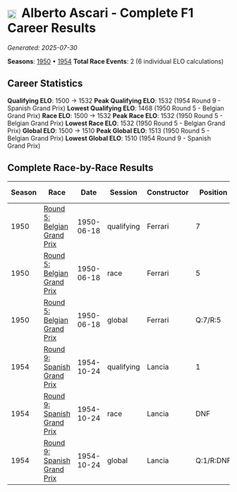 # <img src="https://upload.wikimedia.org/wikipedia/commons/0/03/Flag_of_Italy.svg" alt="Italy" width="20" height="auto" style="vertical-align: middle; margin-right: 5px;" onerror="this.outerHTML='🇮🇹'; this.style.marginRight='5px';"/> Alberto Ascari - Complete F1 Career Results

*Generated: 2025-07-30*

**Seasons**: [1950](../results/1950-season-report.md) • [1954](../results/1954-season-report.md)
**Total Race Events**: 2 (6 individual ELO calculations)

## Career Statistics

**Qualifying ELO**: 1500 → 1532
**Peak Qualifying ELO**: 1532 (1954 Round 9 - Spanish Grand Prix)
**Lowest Qualifying ELO**: 1468 (1950 Round 5 - Belgian Grand Prix)
**Race ELO**: 1500 → 1532
**Peak Race ELO**: 1532 (1950 Round 5 - Belgian Grand Prix)
**Lowest Race ELO**: 1532 (1950 Round 5 - Belgian Grand Prix)
**Global ELO**: 1500 → 1510
**Peak Global ELO**: 1513 (1950 Round 5 - Belgian Grand Prix)
**Lowest Global ELO**: 1510 (1954 Round 9 - Spanish Grand Prix)

## Complete Race-by-Race Results

| Season | Race | Date | Session | Constructor | Position | Starting ELO | ELO Change | Final ELO | Teammate |
|--------|------|------|---------|-------------|----------|--------------|------------|-----------|----------|
| 1950 | [Round 5: Belgian Grand Prix](../results/1950-season-report.md#round-5-belgian-grand-prix) | 1950-06-18 | qualifying | Ferrari | 7 | 1500 | -32 | 1468 | <img src="https://upload.wikimedia.org/wikipedia/commons/0/03/Flag_of_Italy.svg" alt="Italy" width="20" height="auto" style="vertical-align: middle; margin-right: 5px;" onerror="this.outerHTML='🇮🇹'; this.style.marginRight='5px';"/> Luigi Villoresi |
| 1950 | [Round 5: Belgian Grand Prix](../results/1950-season-report.md#round-5-belgian-grand-prix) | 1950-06-18 | race | Ferrari | 5 | 1500 | +32 | 1532 | <img src="https://upload.wikimedia.org/wikipedia/commons/0/03/Flag_of_Italy.svg" alt="Italy" width="20" height="auto" style="vertical-align: middle; margin-right: 5px;" onerror="this.outerHTML='🇮🇹'; this.style.marginRight='5px';"/> Luigi Villoresi |
| 1950 | [Round 5: Belgian Grand Prix](../results/1950-season-report.md#round-5-belgian-grand-prix) | 1950-06-18 | global | Ferrari | Q:7/R:5 | 1500 | +13 | 1513 | <img src="https://upload.wikimedia.org/wikipedia/commons/0/03/Flag_of_Italy.svg" alt="Italy" width="20" height="auto" style="vertical-align: middle; margin-right: 5px;" onerror="this.outerHTML='🇮🇹'; this.style.marginRight='5px';"/> Luigi Villoresi |
| 1954 | [Round 9: Spanish Grand Prix](../results/1954-season-report.md#round-9-spanish-grand-prix) | 1954-10-24 | qualifying | Lancia | 1 | 1500 | +32 | 1532 | <img src="https://upload.wikimedia.org/wikipedia/commons/0/03/Flag_of_Italy.svg" alt="Italy" width="20" height="auto" style="vertical-align: middle; margin-right: 5px;" onerror="this.outerHTML='🇮🇹'; this.style.marginRight='5px';"/> Luigi Villoresi |
| 1954 | [Round 9: Spanish Grand Prix](../results/1954-season-report.md#round-9-spanish-grand-prix) | 1954-10-24 | race | Lancia | DNF | 1500 | N/A | 1500 | <img src="https://upload.wikimedia.org/wikipedia/commons/0/03/Flag_of_Italy.svg" alt="Italy" width="20" height="auto" style="vertical-align: middle; margin-right: 5px;" onerror="this.outerHTML='🇮🇹'; this.style.marginRight='5px';"/> Luigi Villoresi |
| 1954 | [Round 9: Spanish Grand Prix](../results/1954-season-report.md#round-9-spanish-grand-prix) | 1954-10-24 | global | Lancia | Q:1/R:DNF | 1500 | +10 | 1510 | <img src="https://upload.wikimedia.org/wikipedia/commons/0/03/Flag_of_Italy.svg" alt="Italy" width="20" height="auto" style="vertical-align: middle; margin-right: 5px;" onerror="this.outerHTML='🇮🇹'; this.style.marginRight='5px';"/> Luigi Villoresi |
